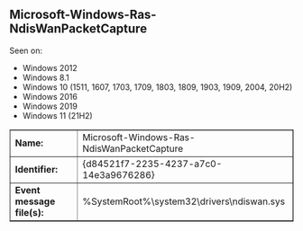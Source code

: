 ## Microsoft-Windows-Ras-NdisWanPacketCapture

Seen on:
* Windows 2012
* Windows 8.1
* Windows 10 (1511, 1607, 1703, 1709, 1803, 1809, 1903, 1909, 2004, 20H2)
* Windows 2016
* Windows 2019
* Windows 11 (21H2)

<table border="1" class="docutils">
  <tbody>
    <tr>
      <td><b>Name:</b></td>
      <td>Microsoft-Windows-Ras-NdisWanPacketCapture</td>
    </tr>
    <tr>
      <td><b>Identifier:</b></td>
      <td>{d84521f7-2235-4237-a7c0-14e3a9676286}</td>
    </tr>
    <tr>
      <td><b>Event message file(s):</b></td>
      <td>%SystemRoot%\system32\drivers\ndiswan.sys</td>
    </tr>
  </tbody>
</table>

&nbsp;

